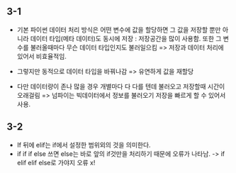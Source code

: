 ## 3-1
- 기본 파이썬 데이터 처리 방식은 어떤 변수에 값을 할당하면 그 값을 저장할 뿐만 아니라 데이터 타입(메타 데이터)도 동시에 저장 : 저장공간을 많이 사용함. 
또한 그 변수를 불러올때마다 무슨 데이터 타입인지도 불러일으킴
=> 저장과 데이터 처리에 있어서 비효율적임.

- 그렇지만 동적으로 데이터 타입을 바꿔나감 => 유연하게 값을 재할당

- 다만 데이터량이 존나 많을 경우 개별마다 다 다를 텐데 불러오고 저장할때 시간이 오래걸림 => 넘파이는 빅데이터에서 정보를 불러오기 저장을 빠르게 할 수 있어서 사용.

## 3-2
- If 뒤에 elif는 if에서 설정한 범위외의 것을 의미한다.
- if if if else 쓰면 else는 바로 앞의 if것만을 처리하기 때문에 오류가 나타남.
-> if elif elif else로 가야지 오류 x!
